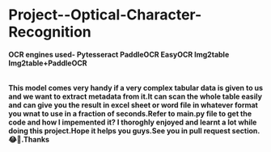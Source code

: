 # Project--Optical-Character-Recognition
<table>
  <b>
OCR engines used-
Pytesseract
PaddleOCR
EasyOCR
Img2table
Img2table+PaddleOCR
  </b>
</table>

**This model comes very handy if a very complex tabular data is given to us and we want to extract metadata from it.It can scan the whole table easily and can give you the result in excel sheet or word file in whatever format you wnat to use in a fraction
of seconds.Refer to main.py file to get the code and how I impemented it? I thoroghly enjoyed and learnt a lot while doing this project.Hope it helps you guys.See you in pull request section.😂🤣.Thanks**

